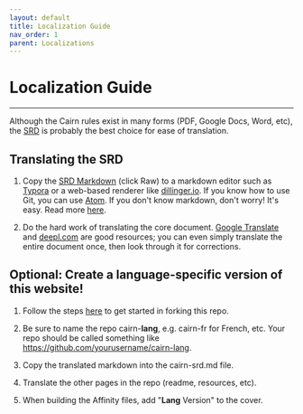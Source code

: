 ```yaml
---
layout: default
title: Localization Guide
nav_order: 1
parent: Localizations
---
```


# Localization Guide
---
Although the Cairn rules exist in many forms (PDF, Google Docs, Word, etc), the [SRD](/cairn-srd) is probably the best choice for ease of translation.

## Translating the SRD
1. Copy the [SRD Markdown](https://github.com/yochaigal/cairn/blob/main/cairn-srd.md) (click Raw) to a markdown editor such as [Typora](https://typora.com) or a web-based renderer like [dillinger.io](https://dillinger.io). If you know how to use Git, you can use [Atom](atom.io). If you don't know markdown, don't worry! It's easy. Read more [here](https://guides.github.com/features/mastering-markdown/).

2. Do the hard work of translating the core document. [Google Translate](https://translate.google.com) and [deepl.com](https://deepl.com) are good resources; you can even simply translate the entire document once, then look through it for corrections.

## Optional: Create a language-specific version of this website!
1. Follow the steps [here](/resources/fork-this-repo) to get started in forking this repo.

2. Be sure to name the repo cairn-**lang**, e.g. cairn-fr for French, etc. Your repo should be called something like https://github.com/yourusername/cairn-lang.

3. Copy the translated markdown into the cairn-srd.md file.

4. Translate the other pages in the repo (readme, resources, etc).

4. When building the Affinity files, add "**Lang** Version" to the cover.
